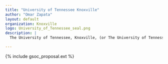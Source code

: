 ```yaml
---
title: "University of Tennessee Knoxville"
author: "Omar Zapata"
layout: default
organization: Knoxville
logo: University_of_Tennessee_seal.png
description: |
  The University of Tennessee, Knoxville, (or The University of Tennessee; UT; UT Knoxville; or colloquially UTK or Tennessee) is a public land-grant research university in Knoxville, Tennessee, United States. Founded in 1794, two years before Tennessee became the 16th state, it is the flagship campus of the University of Tennessee system, with ten undergraduate colleges and eleven graduate colleges.

---
```


{% include gsoc_proposal.ext %}

